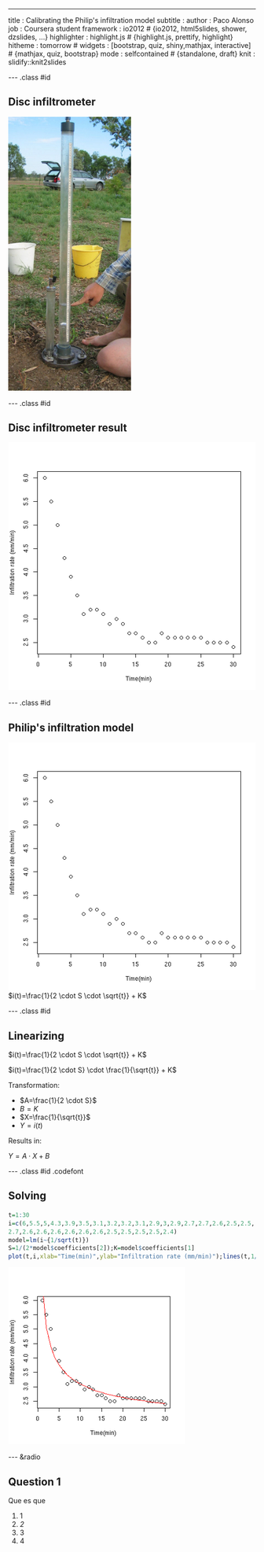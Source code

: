 ---
title       : Calibrating the Philip's infiltration model
subtitle    : 
author      : Paco Alonso
job         : Coursera student
framework   : io2012        # {io2012, html5slides, shower, dzslides, ...}
highlighter : highlight.js  # {highlight.js, prettify, highlight}
hitheme     : tomorrow      # 
widgets     : [bootstrap, quiz, shiny,mathjax,  interactive]     # {mathjax, quiz, bootstrap}
mode        : selfcontained # {standalone, draft}
knit        : slidify::knit2slides

--- .class #id

## Disc infiltrometer

<img src="www/PondedDisc.jpg" width="250px" />


--- .class #id

## Disc infiltrometer result

![plot of chunk unnamed-chunk-1](assets/fig/unnamed-chunk-1.png) 

--- .class #id

## Philip's infiltration model

![plot of chunk unnamed-chunk-2](assets/fig/unnamed-chunk-2.png) 
$i(t)=\frac{1}{2 \cdot S \cdot \sqrt{t}} + K$

--- .class #id

## Linearizing

$i(t)=\frac{1}{2 \cdot S \cdot \sqrt{t}} + K$

$i(t)=\frac{1}{2 \cdot S} \cdot \frac{1}{\sqrt{t}} + K$

Transformation:

* $A=\frac{1}{2 \cdot S}$     
* $B=K$  
* $X=\frac{1}{\sqrt{t}}$   
* $Y=i(t)$

Results in:

$Y=A \cdot X + B$

--- .class #id .codefont


## Solving


```r
t=1:30
i=c(6,5.5,5,4.3,3.9,3.5,3.1,3.2,3.2,3.1,2.9,3,2.9,2.7,2.7,2.6,2.5,2.5,
2.7,2.6,2.6,2.6,2.6,2.6,2.6,2.5,2.5,2.5,2.5,2.4)
model=lm(i~{1/sqrt(t)})
S=1/(2*model$coefficients[2]);K=model$coefficients[1]
plot(t,i,xlab="Time(min)",ylab="Infiltration rate (mm/min)");lines(t,1/(2*S*sqrt(t))+K,col="red")
```

![plot of chunk unnamed-chunk-3](assets/fig/unnamed-chunk-3.png) 


--- &radio
## Question 1


Que es que

1. 1
2. _2_
3. 3
4. 4


